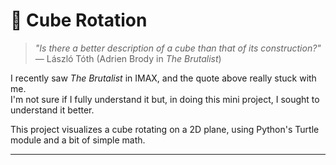 # 🧊 Cube Rotation

> _"Is there a better description of a cube than that of its construction?"_  
> — László Tóth (Adrien Brody in _The Brutalist_)

I recently saw _The Brutalist_ in IMAX, and the quote above really stuck with me.  
I'm not sure if I fully understand it but, in doing this mini project, I sought to understand it better.

This project visualizes a cube rotating on a 2D plane, using Python's Turtle module and a bit of simple math. 

---
